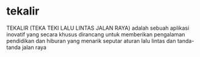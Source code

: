# tekaIir
TEKALIR (TEKA TEKI LALU LINTAS JALAN RAYA) adalah sebuah aplikasi inovatif yang secara khusus dirancang untuk memberikan pengalaman pendidikan dan hiburan yang menarik seputar aturan lalu lintas dan tanda-tanda jalan raya
